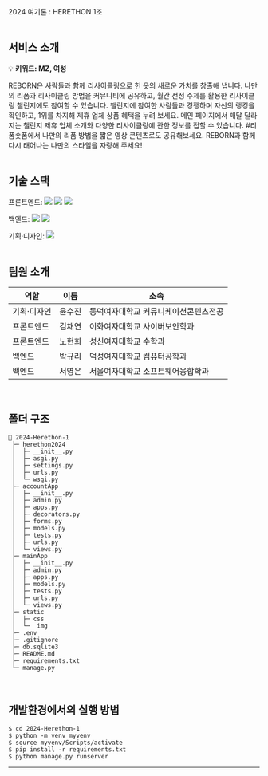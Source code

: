2024 여기톤 : HERETHON 1조
</br></br>


## 서비스 소개

💡 **키워드: MZ, 여성**

  REBORN은 사람들과 함께 리사이클링으로 헌 옷의 새로운 가치를 창출해 냅니다. 나만의 리폼과 리사이클링 방법을 커뮤니티에 공유하고, 월간 선정 주제를 활용한 리사이클링 챌린지에도 참여할 수 있습니다. 챌린지에 참여한 사람들과 경쟁하며 자신의 랭킹을 확인하고, 1위를 차지해 제휴 업체 상품 혜택을 누려 보세요. 메인 페이지에서 매달 달라지는 챌린지 제휴 업체 소개와 다양한 리사이클링에 관한 정보를 접할 수 있습니다. #리폼숏폼에서 나만의 리폼 방법을 짧은 영상 콘텐츠로도 공유해보세요. REBORN과 함께 다시 태어나는 나만의 스타일을 자랑해 주세요!
</br></br>

## 기술 스택
  <span>프론트엔드: </span> <img src="https://img.shields.io/badge/html-E34F26?style=for-the-badge&logo=html5&logoColor=white"> <img src="https://img.shields.io/badge/css-1572B6?style=for-the-badge&logo=css3&logoColor=white"> <img src="https://img.shields.io/badge/javascript-F7DF1E?style=for-the-badge&logo=javascript&logoColor=black">

  <span>백엔드: </span><img src="https://img.shields.io/badge/python-3776AB?style=for-the-badge&logo=python&logoColor=white"> <img src="https://img.shields.io/badge/django-092E20?style=for-the-badge&logo=Django&logoColor=white">

  <span>기획·디자인: </span> <img src="https://img.shields.io/badge/figma-F24E1E?style=for-the-badge&logo=figma&logoColor=white">
</br></br>

## 팀원 소개

| 역할 | 이름 | 소속 |
| --- | --- | --- |
| 기획·디자인 | 윤수진 | 동덕여자대학교 커뮤니케이션콘텐츠전공 |
| 프론트엔드 | 김채연 | 이화여자대학교 사이버보안학과 |
| 프론트엔드 | 노현희 | 성신여자대학교 수학과 |
| 백엔드 | 박규리 | 덕성여자대학교 컴퓨터공학과 |
| 백엔드 | 서영은 | 서울여자대학교 소프트웨어융합학과 |

</br>

## 폴더 구조

  ```
  📂 2024-Herethon-1
   ├─ herethon2024
   │  ├─ __init__.py
   │  ├─ asgi.py
   │  ├─ settings.py
   │  ├─ urls.py
   │  └─ wsgi.py
   ├─ accountApp
   │  ├─ __init__.py
   │  ├─ admin.py
   │  ├─ apps.py
   │  ├─ decorators.py
   │  ├─ forms.py
   │  ├─ models.py
   │  ├─ tests.py
   │  ├─ urls.py
   │  └─ views.py
   ├─ mainApp
   │  ├─ __init__.py
   │  ├─ admin.py
   │  ├─ apps.py
   │  ├─ models.py
   │  ├─ tests.py
   │  ├─ urls.py
   │  └─ views.py
   ├─ static
   │  ├─ css
   │  └─  img
   ├─ .env
   ├─ .gitignore
   ├─ db.sqlite3
   ├─ README.md
   ├─ requirements.txt
   └─ manage.py
  ```

</br>

## 개발환경에서의 실행 방법

  ```
  $ cd 2024-Herethon-1
  $ python -m venv myvenv
  $ source myvenv/Scripts/activate
  $ pip install -r requirements.txt
  $ python manage.py runserver
  ```
  <hr/>
